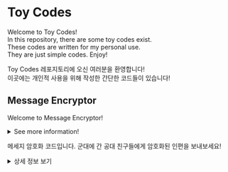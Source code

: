 # Toy Codes
Welcome to Toy Codes!  
In this repository, there are some toy codes exist.  
These codes are written for my personal use.  
They are just simple codes. Enjoy!  

Toy Codes 레포지토리에 오신 여러분을 환영합니다!  
이곳에는 개인적 사용을 위해 작성한 간단한 코드들이 있습니다!  

## Message Encryptor
Welcome to Message Encryptor!  
<details>
<summary>
See more information!  
</summary>  
<div>
This code provides message encryption!  
After executing the 'MessageEncryptor.java' code, please enter the message you want to encrypt.  
A text file with a specified name is created in the path specified by the user.  
The message is converted into a hexa code and written to the text file.  
Encrypt message and send it to your friends who are major in engineering.  
They will have fun decrypting!  

Please don't forget the basic sense of teaching them Ascii code table. :)  
A: 65, Z: 90, a: 97, z: 122, /s: 32  
</div>
</details>  

메세지 암호화 코드입니다. 군대에 간 공대 친구들에게 암호화된 인편을 보내보세요!
<details>
<summary>
상세 정보 보기
</summary>
<div>
이 코드는 메시지 암호화 기능을 제공합니다!  
MessageEncryptor.java 코드를 실행한 후, 암호화하고자 하는 메시지를 입력해주세요.  
사용자가 지정한 경로에 지정한 이름의 텍스트 파일이 생성되며  
메시지가 헥사 코드로 변환되어서 텍스트 파일에 기록됩니다.  

훈련소에 간 공대 친구들을 위해 인편을 암호화해서 보내보세요.  
무료한 시간을 보내고 있는 친구들에게 작은 재미를 선사할 수 있습니다!  

기본적인 아스키 코드도 같이 알려주는 센스도 잊지 말아주세요 :)  
A: 65, Z: 90, a: 97, z: 122, /s: 32  
</div>
</detials>  

## Random times table Generator
Welcome to Random times table Generator!
<details>
<summary>
See mor information!  
</summary>  
<div>
This code provides random times table problem generation!  
After executing the 'Random9x9Generator.java' code,   
please enter the number of problems you want to create.  
After that, please enter how many columns you want to print out.  
A text file with a specified name is created in the path specified by the user.  
Random times table problems are written in a text file.  

Create many problems through easy and fast randomized multiplication tables.  
You can make times table homeworks and exams easily and quickly!  

It doesn't create the first level, but it looks good if you create it in three rows.  
I don't attach the answer separately! :)  
</div>
</details>  

무작위 구구단 생성 코드입니다! 과외학생에게 구구단 숙제를 내주기 위해 만들었습니다.  
<details>
<summary>
상세 정보 보기
</summary>
<div>
이 코드는 무작위 구구단 문제 생성 기능을 제공합니다!  
Random9x9Generator.java 코드를 실행한 후, 만들고자 하는 문제 수를 입력해주세요.  
그 후, 몇 열로 출력할 것인지 입력해주세요.  
사용자가 지정한 경로에 지정한 이름의 텍스트 파일이 생성되며  
무작위 구구단 문제들이 텍스트 파일에 기록됩니다.  

쉽고 빠른 무작위 구구단 생성을 통해 많은 문제를 만들어보세요.  
쉽고 빠르게 구구단 숙제와 시험을 만들 수 있습니다!  

1단은 생성하지 않으며, 3열로 생성하면 보기에 좋습니다.  
정답은 따로 첨부해드리지 않습니다! :)  
</div>
</details>
